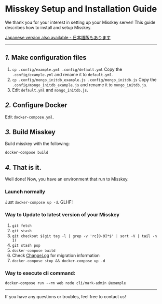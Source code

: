 Misskey Setup and Installation Guide
================================================================

We thank you for your interest in setting up your Misskey server!
This guide describes how to install and setup Misskey.

[Japanese version also available - 日本語版もあります](./docker.ja.md)

----------------------------------------------------------------

*1.* Make configuration files
----------------------------------------------------------------
1. `cp .config/example.yml .config/default.yml` Copy the `.config/example.yml` and rename it to `default.yml`.
2. `cp .config/mongo_initdb_example.js .config/mongo_initdb.js` Copy the `.config/mongo_initdb_example.js` and rename it to `mongo_initdb.js`.
2. Edit `default.yml` and `mongo_initdb.js`.

*2.* Configure Docker
----------------------------------------------------------------
Edit `docker-compose.yml`.

*3.* Build Misskey
----------------------------------------------------------------
Build misskey with the following:

`docker-compose build`

*4.* That is it.
----------------------------------------------------------------
Well done! Now, you have an environment that run to Misskey.

### Launch normally
Just `docker-compose up -d`. GLHF!

### Way to Update to latest version of your Misskey
1. `git fetch`
2. `git stash`
3. `git checkout $(git tag -l | grep -v 'rc[0-9]*$' | sort -V | tail -n 1)`
4. `git stash pop`
5. `docker-compose build`
6. Check [ChangeLog](../CHANGELOG.md) for migration information
7. `docker-compose stop && docker-compose up -d`

### Way to execute cli command:
`docker-compose run --rm web node cli/mark-admin @example`

----------------------------------------------------------------

If you have any questions or troubles, feel free to contact us!
